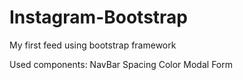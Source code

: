 # Instagram-Bootstrap
My first feed using bootstrap framework

Used components:
 NavBar
 Spacing
 Color
 Modal
 Form
